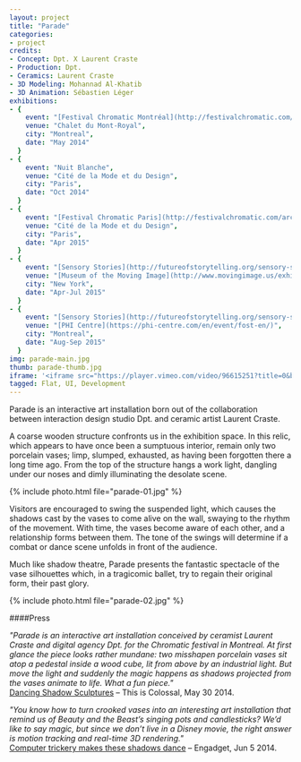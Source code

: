 ```yaml
---
layout:	project
title: "Parade"
categories:
- project
credits:
- Concept: Dpt. X Laurent Craste
- Production: Dpt.
- Ceramics: Laurent Craste
- 3D Modeling: Mohannad Al-Khatib
- 3D Animation: Sébastien Léger
exhibitions:
- { 
	event: "[Festival Chromatic Montréal](http://festivalchromatic.com/)",
	venue: "Chalet du Mont-Royal",
	city: "Montreal",
	date: "May 2014"
  }
- {
	event: "Nuit Blanche",
	venue: "Cité de la Mode et du Design",
	city: "Paris",
	date: "Oct 2014"
  }
- {
	event: "[Festival Chromatic Paris](http://festivalchromatic.com/archive-paris/)",
	venue: "Cité de la Mode et du Design",
	city: "Paris",
	date: "Apr 2015"
  }
- {
	event: "[Sensory Stories](http://futureofstorytelling.org/sensory-stories/)",
	venue: "[Museum of the Moving Image](http://www.movingimage.us/exhibitions/2015/04/18/detail/sensory-stories-an-exhibition-of-new-narrative-experiences/)",
	city: "New York",
	date: "Apr-Jul 2015"
  }
- {
	event: "[Sensory Stories](http://futureofstorytelling.org/sensory-stories/)",
	venue: "[PHI Centre](https://phi-centre.com/en/event/fost-en/)",
	city: "Montreal",
	date: "Aug-Sep 2015"
  } 
img: parade-main.jpg
thumb: parade-thumb.jpg
iframe: '<iframe src="https://player.vimeo.com/video/96615251?title=0&byline=0&portrait=0" width="945" height="531" frameborder="0" webkitallowfullscreen mozallowfullscreen allowfullscreen></iframe>'
tagged: Flat, UI, Development
---
```

Parade is an interactive art installation born out of the collaboration between interaction design studio Dpt. and ceramic artist Laurent Craste.

A coarse wooden structure confronts us in the exhibition space. In this relic, which appears to have once been a sumptuous interior, remain only two porcelain vases; limp, slumped, exhausted, as having been forgotten there a long time ago. From the top of the structure hangs a work light, dangling under our noses and dimly illuminating the desolate scene. 

{% include photo.html file="parade-01.jpg" %}

Visitors are encouraged to swing the suspended light, which causes the shadows cast by the vases to come alive on the wall, swaying to the rhythm of the movement. With time, the vases become aware of each other, and a relationship forms between them. The tone of the swings will determine if a combat or dance scene unfolds in front of the audience.

Much like shadow theatre, Parade presents the fantastic spectacle of the vase silhouettes which, in a tragicomic ballet, try to regain their original form, their past glory.

{% include photo.html file="parade-02.jpg" %}

####Press

_"Parade is an interactive art installation conceived by ceramist Laurent Craste and digital agency Dpt. for the Chromatic festival in Montreal. At first glance the piece looks rather mundane: two misshapen porcelain vases sit atop a pedestal inside a wood cube, lit from above by an industrial light. But move the light and suddenly the magic happens as shadows projected from the vases animate to life. What a fun piece."_  
[Dancing Shadow Sculptures](http://www.thisiscolossal.com/2014/05/dancing-shadow-sculptures-by-dpt-and-laurent-craste/) – This is Colossal, May 30 2014.

_"You know how to turn crooked vases into an interesting art installation that remind us of Beauty and the Beast’s singing pots and candlesticks? We’d like to say magic, but since we don’t live in a Disney movie, the right answer is motion tracking and real-time 3D rendering."_  
[Computer trickery makes these shadows dance](http://www.engadget.com/2014/06/05/art-projector-dancing-shadows/) – Engadget, Jun 5 2014.
